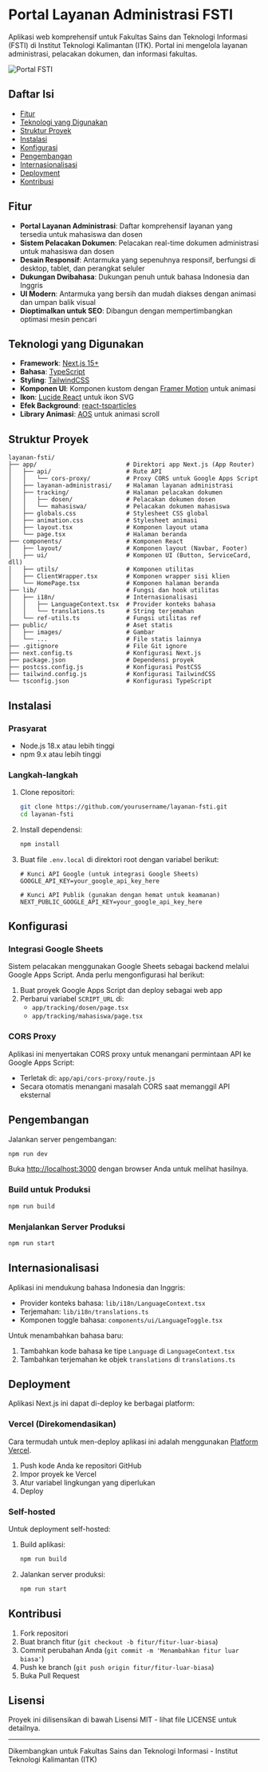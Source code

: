 # Portal Layanan Administrasi FSTI

Aplikasi web komprehensif untuk Fakultas Sains dan Teknologi Informasi (FSTI) di Institut Teknologi Kalimantan (ITK). Portal ini mengelola layanan administrasi, pelacakan dokumen, dan informasi fakultas.

![Portal FSTI](https://github.com/yourusername/layanan-fsti/raw/main/public/images/logofsti.png)

## Daftar Isi

- [Fitur](#fitur)
- [Teknologi yang Digunakan](#teknologi-yang-digunakan)
- [Struktur Proyek](#struktur-proyek)
- [Instalasi](#instalasi)
- [Konfigurasi](#konfigurasi)
- [Pengembangan](#pengembangan)
- [Internasionalisasi](#internasionalisasi)
- [Deployment](#deployment)
- [Kontribusi](#kontribusi)

## Fitur

- **Portal Layanan Administrasi**: Daftar komprehensif layanan yang tersedia untuk mahasiswa dan dosen
- **Sistem Pelacakan Dokumen**: Pelacakan real-time dokumen administrasi untuk mahasiswa dan dosen
- **Desain Responsif**: Antarmuka yang sepenuhnya responsif, berfungsi di desktop, tablet, dan perangkat seluler
- **Dukungan Dwibahasa**: Dukungan penuh untuk bahasa Indonesia dan Inggris
- **UI Modern**: Antarmuka yang bersih dan mudah diakses dengan animasi dan umpan balik visual
- **Dioptimalkan untuk SEO**: Dibangun dengan mempertimbangkan optimasi mesin pencari

## Teknologi yang Digunakan

- **Framework**: [Next.js 15+](https://nextjs.org/)
- **Bahasa**: [TypeScript](https://www.typescriptlang.org/)
- **Styling**: [TailwindCSS](https://tailwindcss.com/)
- **Komponen UI**: Komponen kustom dengan [Framer Motion](https://www.framer.com/motion/) untuk animasi
- **Ikon**: [Lucide React](https://lucide.dev/docs/lucide-react) untuk ikon SVG
- **Efek Background**: [react-tsparticles](https://github.com/matteobruni/tsparticles)
- **Library Animasi**: [AOS](https://michalsnik.github.io/aos/) untuk animasi scroll

## Struktur Proyek

```
layanan-fsti/
├── app/                         # Direktori app Next.js (App Router)
│   ├── api/                     # Rute API
│   │   └── cors-proxy/          # Proxy CORS untuk Google Apps Script
│   ├── layanan-administrasi/    # Halaman layanan administrasi
│   ├── tracking/                # Halaman pelacakan dokumen
│   │   ├── dosen/               # Pelacakan dokumen dosen
│   │   └── mahasiswa/           # Pelacakan dokumen mahasiswa
│   ├── globals.css              # Stylesheet CSS global
│   ├── animation.css            # Stylesheet animasi
│   ├── layout.tsx               # Komponen layout utama
│   └── page.tsx                 # Halaman beranda
├── components/                  # Komponen React
│   ├── layout/                  # Komponen layout (Navbar, Footer)
│   ├── ui/                      # Komponen UI (Button, ServiceCard, dll)
│   ├── utils/                   # Komponen utilitas
│   ├── ClientWrapper.tsx        # Komponen wrapper sisi klien
│   └── HomePage.tsx             # Komponen halaman beranda
├── lib/                         # Fungsi dan hook utilitas
│   ├── i18n/                    # Internasionalisasi
│   │   ├── LanguageContext.tsx  # Provider konteks bahasa
│   │   └── translations.ts      # String terjemahan
│   └── ref-utils.ts             # Fungsi utilitas ref
├── public/                      # Aset statis
│   ├── images/                  # Gambar
│   └── ...                      # File statis lainnya
├── .gitignore                   # File Git ignore
├── next.config.ts               # Konfigurasi Next.js
├── package.json                 # Dependensi proyek
├── postcss.config.js            # Konfigurasi PostCSS
├── tailwind.config.js           # Konfigurasi TailwindCSS
└── tsconfig.json                # Konfigurasi TypeScript
```

## Instalasi

### Prasyarat

- Node.js 18.x atau lebih tinggi
- npm 9.x atau lebih tinggi

### Langkah-langkah

1. Clone repositori:
   ```bash
   git clone https://github.com/yourusername/layanan-fsti.git
   cd layanan-fsti
   ```

2. Install dependensi:
   ```bash
   npm install
   ```

3. Buat file `.env.local` di direktori root dengan variabel berikut:
   ```
   # Kunci API Google (untuk integrasi Google Sheets)
   GOOGLE_API_KEY=your_google_api_key_here
   
   # Kunci API Publik (gunakan dengan hemat untuk keamanan)
   NEXT_PUBLIC_GOOGLE_API_KEY=your_google_api_key_here
   ```

## Konfigurasi

### Integrasi Google Sheets

Sistem pelacakan menggunakan Google Sheets sebagai backend melalui Google Apps Script. Anda perlu mengonfigurasi hal berikut:

1. Buat proyek Google Apps Script dan deploy sebagai web app
2. Perbarui variabel `SCRIPT_URL` di:
   - `app/tracking/dosen/page.tsx`
   - `app/tracking/mahasiswa/page.tsx`

### CORS Proxy

Aplikasi ini menyertakan CORS proxy untuk menangani permintaan API ke Google Apps Script:

- Terletak di: `app/api/cors-proxy/route.js`
- Secara otomatis menangani masalah CORS saat memanggil API eksternal

## Pengembangan

Jalankan server pengembangan:

```bash
npm run dev
```

Buka [http://localhost:3000](http://localhost:3000) dengan browser Anda untuk melihat hasilnya.

### Build untuk Produksi

```bash
npm run build
```

### Menjalankan Server Produksi

```bash
npm run start
```

## Internasionalisasi

Aplikasi ini mendukung bahasa Indonesia dan Inggris:

- Provider konteks bahasa: `lib/i18n/LanguageContext.tsx`
- Terjemahan: `lib/i18n/translations.ts`
- Komponen toggle bahasa: `components/ui/LanguageToggle.tsx`

Untuk menambahkan bahasa baru:

1. Tambahkan kode bahasa ke tipe `Language` di `LanguageContext.tsx`
2. Tambahkan terjemahan ke objek `translations` di `translations.ts`

## Deployment

Aplikasi Next.js ini dapat di-deploy ke berbagai platform:

### Vercel (Direkomendasikan)

Cara termudah untuk men-deploy aplikasi ini adalah menggunakan [Platform Vercel](https://vercel.com/new).

1. Push kode Anda ke repositori GitHub
2. Impor proyek ke Vercel
3. Atur variabel lingkungan yang diperlukan
4. Deploy

### Self-hosted

Untuk deployment self-hosted:

1. Build aplikasi:
   ```bash
   npm run build
   ```

2. Jalankan server produksi:
   ```bash
   npm run start
   ```

## Kontribusi

1. Fork repositori
2. Buat branch fitur (`git checkout -b fitur/fitur-luar-biasa`)
3. Commit perubahan Anda (`git commit -m 'Menambahkan fitur luar biasa'`)
4. Push ke branch (`git push origin fitur/fitur-luar-biasa`)
5. Buka Pull Request

## Lisensi

Proyek ini dilisensikan di bawah Lisensi MIT - lihat file LICENSE untuk detailnya.

---

Dikembangkan untuk Fakultas Sains dan Teknologi Informasi - Institut Teknologi Kalimantan (ITK)